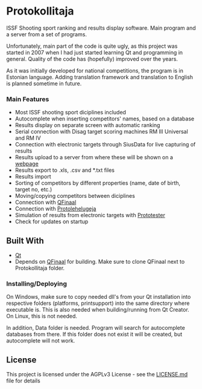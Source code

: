 # Protokollitaja
ISSF Shooting sport ranking and results display software. Main program and a server from a set of programs.

Unfortunately, main part of the code is quite ugly, as this project was started in 2007 when I had just started learning Qt and programming in general. Quality of the code has (hopefully) improved over the years.

As it was initially developed for national competitions, the program is in Estonian language. Adding translation framework and translation to English is planned sometime in future.

### Main Features
* Most ISSF shooting sport diciplines included
* Autocomplete when inserting competitors' names, based on a database
* Results display on separate screen with automatic ranking
* Serial connection with Disag target scoring machines RM III Universal and RM IV
* Connection with electronic targets through SiusData for live capturing of results
* Results upload to a server from where these will be shown on a [webpage](https://webzone.ee/protokollitaja) 
* Results export to .xls, .csv and *.txt files
* Results import
* Sorting of competitors by different properties (name, date of birth, target no, etc.)
* Moving/copying competitors between diciplines
* Connection with [QFinaal](https://github.com/ymeramees/qfinaal)
* Connection with [Protolehelugeja](https://github.com/ymeramees/protolehelugeja)
* Simulation of results from electronic targets with [Prototester](https://github.com/ymeramees/prototester)
* Check for updates on startup

## Built With

* [Qt](http://www.qt-project.org)
* Depends on [QFinaal](https://github.com/ymeramees/qfinaal) for building. Make sure to clone QFinaal next to Protokollitaja folder.

### Installing/Deploying
On Windows, make sure to copy needed dll's from your Qt installation into respective folders (platforms, printsupport) into the same directory where executable is. This is also needed when building/running from Qt Creator.
On Linux, this is not needed.

In addition, Data folder is needed. Program will search for autocomplete databases from there. If this folder does not exist it will be created, but autocomplete will not work.

## License

This project is licensed under the AGPLv3 License - see the [LICENSE.md](LICENSE.md) file for details
